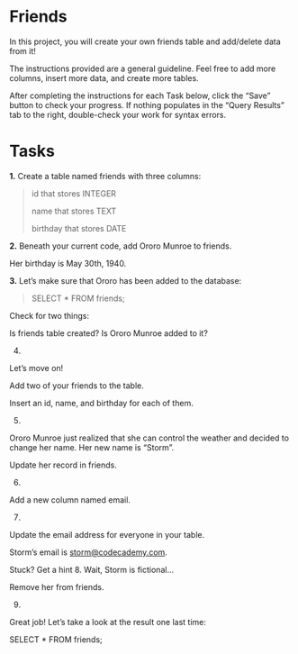 # Friends
In this project, you will create your own friends table and add/delete data from it!

The instructions provided are a general guideline. Feel free to add more columns, insert more data, and create more tables.

After completing the instructions for each Task below, click the “Save” button to check your progress. If nothing populates in the “Query Results” tab to the right, double-check your work for syntax errors.



# Tasks

**1.** Create a table named friends with three columns:

> id that stores INTEGER
> 
> name that stores TEXT
> 
> birthday that stores DATE


**2.** Beneath your current code, add Ororo Munroe to friends.

Her birthday is May 30th, 1940.

**3.** Let’s make sure that Ororo has been added to the database:

> SELECT * 
> FROM friends;

Check for two things:

Is friends table created?
Is Ororo Munroe added to it?

4.
Let’s move on!

Add two of your friends to the table.

Insert an id, name, and birthday for each of them.

5.
Ororo Munroe just realized that she can control the weather and decided to change her name. Her new name is “Storm”.

Update her record in friends.

6.
Add a new column named email.

7.
Update the email address for everyone in your table.

Storm’s email is storm@codecademy.com.


Stuck? Get a hint
8.
Wait, Storm is fictional…

Remove her from friends.

9.
Great job! Let’s take a look at the result one last time:

SELECT * 
FROM friends;
